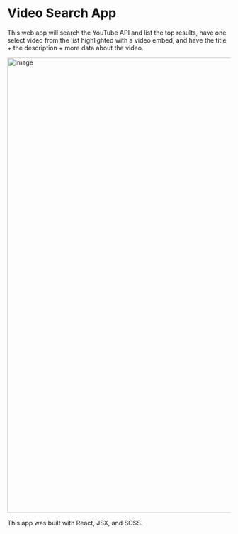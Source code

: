# Video Search App
This web app will search the YouTube API and list the top results, have one select video from the list highlighted with a video embed, and have the title + the description + more data about the video.

<img width="1027" alt="image" src="https://github.com/madison-nicole/video-search-app/assets/143124564/e585e56d-5634-4d62-992f-958f08308b2f">


This app was built with React, JSX, and SCSS.
